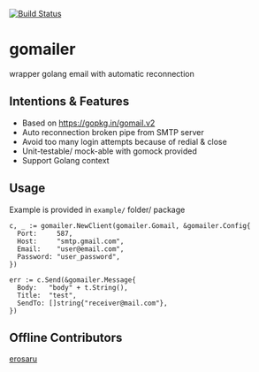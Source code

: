 [![Build Status](https://travis-ci.com/febytanzil/gomailer.svg?branch=master)](https://travis-ci.com/febytanzil/gomailer)
# gomailer
wrapper golang email with automatic reconnection

## Intentions & Features
- Based on https://gopkg.in/gomail.v2
- Auto reconnection broken pipe from SMTP server
- Avoid too many login attempts because of redial & close
- Unit-testable/ mock-able with gomock provided
- Support Golang context

## Usage
Example is provided in `example/` folder/ package
```
c, _ := gomailer.NewClient(gomailer.Gomail, &gomailer.Config{
  Port:     587,
  Host:     "smtp.gmail.com",
  Email:    "user@email.com",
  Password: "user_password",
})
  
err := c.Send(&gomailer.Message{
  Body:   "body" + t.String(),
  Title:  "test",
  SendTo: []string{"receiver@mail.com"},
})
```

## Offline Contributors
[erosaru](https://github.com/erosaru)

